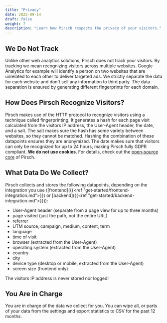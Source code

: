 ```yaml
---
title: "Privacy"
date: 2022-09-14
draft: false
weight: 7
description: "Learn how Pirsch respects the privacy of your visitors."
---
```


## We Do Not Track

Unlike other web analytics solutions, Pirsch does not track your visitors. By tracking we mean recognizing visitors across multiple websites. Google Analytics for example will identify a person on two websites that are unrelated to each other to deliver targeted ads. We strictly separate the data for each website and don't sell any information to third party. The data separation is ensured by generating different fingerprints for each domain.

## How Does Pirsch Recognize Visitors?

Pirsch makes use of the HTTP protocol to recognize visitors using a technique called fingerprinting. It generates a hash for each page visit calculated from the visitors IP address, the User-Agent header, the date, and a salt. The salt makes sure the hash has some variety between websites, so they cannot be matched. Hashing the combination of these datapoints ensures they are anonymized. The date makes sure that visitors can only be recognized for up to 24 hours, making Pirsch fully GDPR compliant. **We do not use cookies**. For details, check out the [open-source core](https://github.com/pirsch-analytics/pirsch) of Pirsch.

## What Data Do We Collect?

Pirsch collects and stores the following datapoints, depending on the integration you use ([frontend]({{<ref "get-started/frontend-integration.md">}}) or [backend]({{<ref "get-started/backend-integration.md">}})):

* User-Agent header (separate from a page view for up to three months)
* page visited (just the path, not the entire URL)
* referrer
* UTM source, campaign, medium, content, term
* language
* time of visit
* browser (extracted from the User-Agent)
* operating system (extracted from the User-Agent)
* country
* city
* device type (desktop or mobile, extracted from the User-Agent)
* screen size (frontend only)

The visitors IP address is never stored nor logged!

## You Are in Charge

You are in charge of the data we collect for you. You can wipe all, or parts of your data from the settings and export statistics to CSV for the past 12 months.
